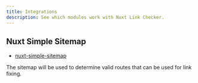 ```yaml
---
title: Integrations
description: See which modules work with Nuxt Link Checker.
---
```


## Nuxt Simple Sitemap

- [nuxt-simple-sitemap](/sitemap/getting-started/installation)

The sitemap will be used to determine valid routes that can be used for link fixing.
